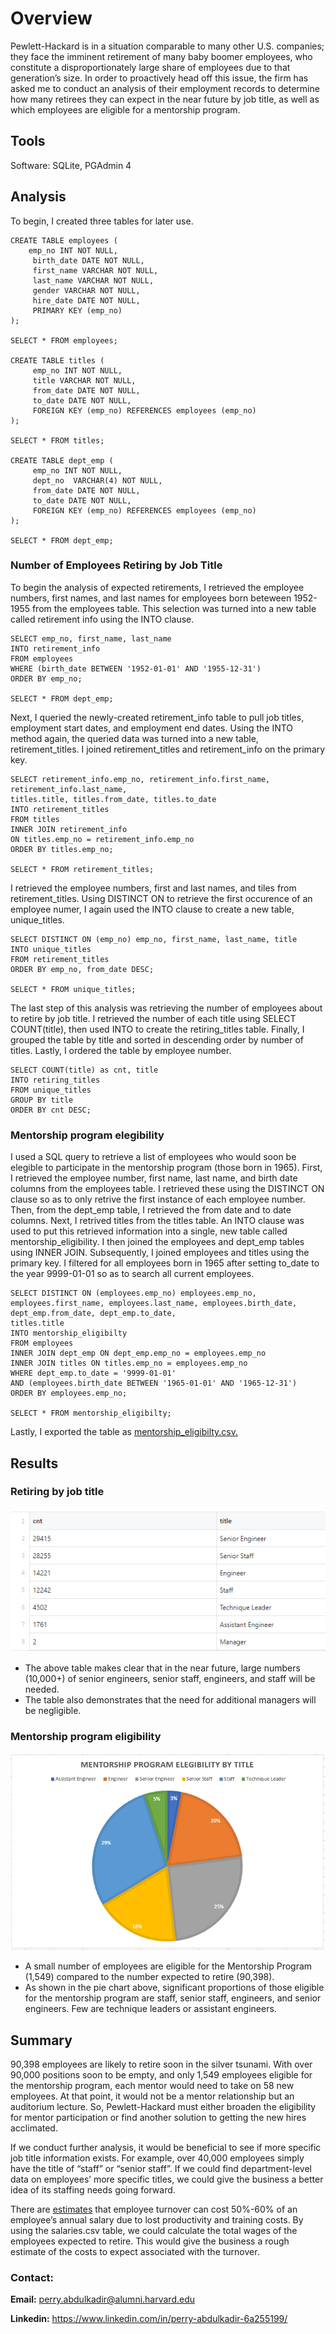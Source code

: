 # Overview
Pewlett-Hackard is in a situation comparable to many other U.S. companies; they face the imminent retirement of many baby boomer employees, who constitute a disproportionately large share of employees due to that generation’s size. In order to proactively head off this issue, the firm has asked me to conduct an analysis of their employment records to determine how many retirees they can expect in the near future by job title, as well as which employees are eligible for a mentorship program.

## Tools
Software: SQLite, PGAdmin 4

## Analysis 

To begin, I created three tables for later use. 

```
CREATE TABLE employees (
	emp_no INT NOT NULL,
     birth_date DATE NOT NULL,
     first_name VARCHAR NOT NULL,
     last_name VARCHAR NOT NULL,
     gender VARCHAR NOT NULL,
     hire_date DATE NOT NULL,
     PRIMARY KEY (emp_no)
);

SELECT * FROM employees;

CREATE TABLE titles (
	 emp_no INT NOT NULL,
	 title VARCHAR NOT NULL,
     from_date DATE NOT NULL,
	 to_date DATE NOT NULL,
	 FOREIGN KEY (emp_no) REFERENCES employees (emp_no)
);

SELECT * FROM titles;

CREATE TABLE dept_emp (
	 emp_no INT NOT NULL,
	 dept_no  VARCHAR(4) NOT NULL,
     from_date DATE NOT NULL,
	 to_date DATE NOT NULL,
	 FOREIGN KEY (emp_no) REFERENCES employees (emp_no)
);

SELECT * FROM dept_emp;
```


### Number of Employees Retiring by Job Title

To begin the analysis of expected retirements, I retrieved the employee numbers, first names, and last names for employees born beteween 1952-1955 from the employees table. This selection was turned into a new table called retirement info using the INTO clause. 

```
SELECT emp_no, first_name, last_name
INTO retirement_info
FROM employees
WHERE (birth_date BETWEEN '1952-01-01' AND '1955-12-31')
ORDER BY emp_no;

SELECT * FROM dept_emp;
```

Next, I queried the newly-created retirement_info table to pull job titles, employment start dates, and employment end dates. Using the INTO method again, the queried data was turned into a new table, retirement_titles. I joined retirement_titles and retirement_info on the primary key. 

```
SELECT retirement_info.emp_no, retirement_info.first_name, retirement_info.last_name, 
titles.title, titles.from_date, titles.to_date
INTO retirement_titles
FROM titles
INNER JOIN retirement_info
ON titles.emp_no = retirement_info.emp_no
ORDER BY titles.emp_no;

SELECT * FROM retirement_titles;
```

I retrieved the employee numbers, first and last names, and tiles from retirement_titles. Using DISTINCT ON to retrieve the first occurence of an employee numer, I again used the INTO clause to create a new table, unique_titles.

```
SELECT DISTINCT ON (emp_no) emp_no, first_name, last_name, title
INTO unique_titles
FROM retirement_titles
ORDER BY emp_no, from_date DESC;

SELECT * FROM unique_titles;
```

The last step of this analysis was retrieving the number of employees about to retire by job title. I retrieved the number of each title using SELECT COUNT(title), then used INTO to create the retiring_titles table. Finally, I grouped the table by title and sorted in descending order by number of titles. Lastly, I ordered the table by employee number.

```
SELECT COUNT(title) as cnt, title 
INTO retiring_titles
FROM unique_titles
GROUP BY title
ORDER BY cnt DESC;
```

### Mentorship program elegibility 

I used a SQL query to retrieve a list of employees who would soon be elegible to participate in the mentorship program (those born in 1965). First, I retrieved the employee number, first name, last name, and birth date columns from the employees table. I retrieved these using the DISTINCT ON clause so as to only retrive the first instance of each employee number. Then, from the dept_emp table, I retrieved the from date and to date columns. Next, I retrived titles from the titles table. An INTO clause was used to put this retrieved information into a single, new table called mentorship_eligibility. I then joined the employees and dept_emp tables using INNER JOIN. Subsequently, I joined employees and titles using the primary key. I filtered for all employees born in 1965 after setting to_date to the year 9999-01-01 so as to search all current employees. 

```
SELECT DISTINCT ON (employees.emp_no) employees.emp_no, employees.first_name, employees.last_name, employees.birth_date,
dept_emp.from_date, dept_emp.to_date,
titles.title
INTO mentorship_eligibilty
FROM employees
INNER JOIN dept_emp ON dept_emp.emp_no = employees.emp_no
INNER JOIN titles ON titles.emp_no = employees.emp_no
WHERE dept_emp.to_date = '9999-01-01'
AND (employees.birth_date BETWEEN '1965-01-01' AND '1965-12-31')
ORDER BY employees.emp_no;

SELECT * FROM mentorship_eligibilty;
```
Lastly, I exported the table as [mentorship_eligibilty.csv.](https://github.com/perryabdulkadir/Pewlett-Hackard-Analysis/blob/main/Data/mentorship_eligibilty.csv)


## Results
### Retiring by job title

![retiring_titles.PNG](Resources/retiring_titles.PNG)

* The above table makes clear that in the near future, large numbers (10,000+) of senior engineers, senior staff, engineers, and staff will be needed. 
* The table also demonstrates that the need for additional managers will be negligible. 

### Mentorship program eligibility 

![ mentorship_pie_chart.PNG](Resources/mentorship_pie_chart.PNG)


* A small number of employees are eligible for the Mentorship Program (1,549) compared to the number expected to retire (90,398).
* As shown in the pie chart above, significant proportions of those eligible for the mentorship program are staff, senior staff, engineers, and senior engineers. Few are technique leaders or assistant engineers.

## Summary
90,398 employees are likely to retire soon in the silver tsunami. With over 90,000 positions soon to be empty, and only 1,549 employees eligible for the mentorship program, each mentor would need to take on 58 new employees. At that point, it would not be a mentor relationship but an auditorium lecture. So, Pewlett-Hackard must either broaden the eligibility for mentor participation or find another solution to getting the new hires acclimated. 

If we conduct further analysis, it would be beneficial to see if more specific job title information exists. For example, over 40,000 employees simply have the title of “staff” or “senior staff”. If we could find department-level data on employees’ more specific titles, we could give the business a better idea of its staffing needs going forward. 

There are [estimates](https://partners.pennfoster.edu/blog/2015/september/the-cost-of-hiring-the-perfect-candidate-vs,-d-,-training-an-existing-employee) that employee turnover can cost 50%-60% of an employee’s annual salary due to lost productivity and training costs. By using the salaries.csv table, we could calculate the total wages of the employees expected to retire. This would give the business a rough estimate of the costs to expect associated with the turnover. 


### **Contact:**

**Email:** perry.abdulkadir@alumni.harvard.edu

**Linkedin:** https://www.linkedin.com/in/perry-abdulkadir-6a255199/

